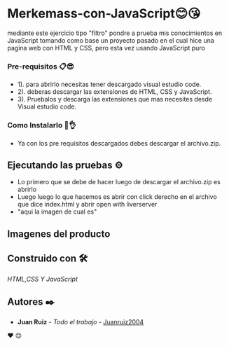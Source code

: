# Merkemass-con-JavaScript😊😘

mediante este ejercicio tipo "filtro" pondre a prueba mis conocimientos en JavaScript tomando como base un proyecto pasado en el cual hice una pagina web con HTML y CSS, pero esta vez usando JavaScript puro

### Pre-requisitos 📋😎

- 1). para abrirlo necesitas tener descargado visual estudio code.
- 2). deberas descargar las extensiones de HTML, CSS y JavaScript.
- 3). Pruebalos y descarga las extensiones que mas necesites desde Visual estudio code.

### Como Instalarlo 🔧👌

- Ya con los pre requisitos descargados debes descargar el archivo.zip.


## Ejecutando las pruebas ⚙️

- Lo primero que se debe de hacer luego de descargar el archivo.zip es abrirlo
- Luego luego lo que hacemos es abrir con click derecho en el archivo que dice index.html y abrir open with liverserver
- "aqui la imagen de cual es"


## Imagenes del producto

## Construido con 🛠️

_HTML,CSS Y JavaScript_


## Autores ✒️

* **Juan Ruiz** - *Todo el trabajo* - [Juanruiz2004](https://github.com/JuanRuiz2004)

 ❤️ 😊

